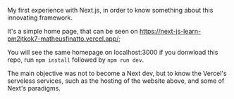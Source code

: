 My first experience with Next.js, in order to know something about this innovating framework.

It's a simple home page, that can be seen on https://next-js-learn-pm2jtkok7-matheusfinatto.vercel.app/;

You will see the same homepage on localhost:3000 if you donwload this repo, run `npm install` followed by `npm run dev`.

The main objective was not to become a Next dev, but to know the Vercel's serveless services, such as the hosting of the website above, and some of Next's paradigms. 


